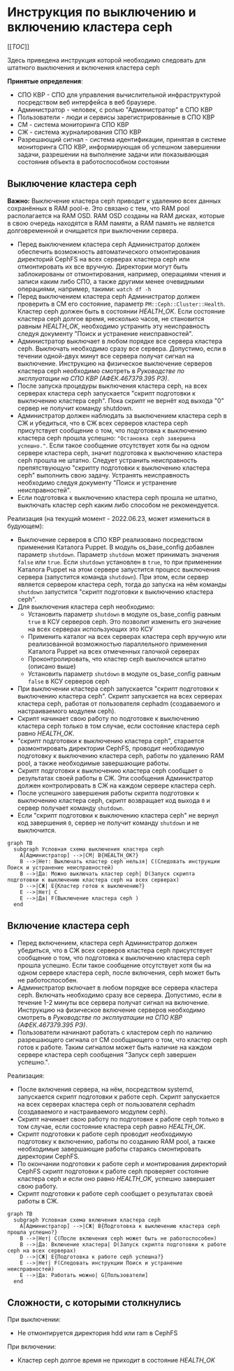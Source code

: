 # Инструкция по выключению и включению кластера ceph

[[_TOC_]]

Здесь приведена инструкция которой необходимо следовать для штатного выключения и включения кластера ceph

**Принятые определения**:
- СПО КВР - СПО для управления вычислительной инфраструктурой посредством веб интерфейса в веб браузере.
- Администратор - человек, с ролью "Администратор" в СПО КВР
- Пользователи - люди и сервисы зарегистрированные в СПО КВР
- СМ - система мониторинга СПО КВР
- СЖ - система журналирования СПО КВР
- Разрешающий сигнал - система идентификации, принятая в системе мониторинга СПО КВР, информирующая об успешном завершении задачи, разрешении на выполнение задачи или показывающая состояния объекта в работоспособном состоянии

Выключение кластера ceph
----

**Важно:** Выключение кластера ceph приводит к удалению всех данных сохранённых в RAM pool-е. Это связано с тем, что RAM pool располагается на RAM OSD. RAM OSD созданы на RAM дисках, которые в свою очередь находятся в RAM памяти, а RAM память не является долговременной и очищается при выключении сервера.

- Перед выключением кластера ceph Администратор должен обеспечить возможность автоматического отмонтирования директорий CephFS на всех серверах кластера ceph или отмонтировать их все вручную. Директории могут быть заблокированы от отмонтирования, например, операциями чтения и записи каким либо СПО, а также другими менее очевидными операциями, например, такими: `watch df -h`
- Перед выключением кластера ceph Администратор должен проверить в СМ его состояние, параметр `PM::Ceph::Cluster::Health`. Кластер ceph должен быть в состоянии *HEALTH_OK*. Если состояние кластера ceph долгое время, несколько часов, не становится равным *HEALTH_OK*, необходимо устранить эту неисправность следуя документу "Поиск и устранение неисправностей".
- Администратор выключает в любом порядке все сервера кластера ceph. Выключать необходимо сразу все сервера. Допустимо, если в течении одной-двух минут все сервера получат сигнал на выключение. Инструкцию на физическое выключение серверов кластера ceph необходимо смотреть в *Руководстве по эксплуатации на СПО КВР (АФЕК.467379.395 РЭ)*.
- После запуска процедуры выключения кластера ceph, на всех серверах кластера ceph запускается "скрипт подготовки к выключению кластера ceph". Пока скрипт не вернёт код выхода "0" сервер не получит команду shutdown.
- Администратор должен наблюдать за выключением кластера ceph в СЖ и убедиться, что в СЖ всех серверов кластера ceph присутствует сообщение о том, что подготовка к выключению кластера ceph прошла успешно: `"Остановка ceph завершена успешно."`. Если такое сообщение отсутствует хотя бы на одном сервере кластера ceph, значит подготовка к выключению кластера ceph прошла не штатно. Следует устранить неисправность препятствующую "скрипту подготовки к выключению кластера ceph" выполнить свою задачу. Устранять неисправность необходимо следуя документу "Поиск и устранение неисправностей".
- Если подготовка к выключению кластера ceph прошла не штатно, выключать кластер ceph каким либо способом не рекомендуется.

Реализация (на текущий момент - 2022.06.23, может измениться в будующем):
- Выключение серверов в СПО КВР реализовано посредством применения Каталога Puppet. В модуль os_base_config добавлен параметр `shutdown`. Параметр `shutdown` может принимать значения `false` или `true`. Если `shutdown` установлен в `true`, то при применении Каталога Puppet на этом сервере запустится процесс выключения сервера (запустится команда `shutdown`). При этом, если сервер является сервером кластера ceph, тогда до запуcка на нём команды `shutdown` запустится "скрипт подготовки к выключению кластера ceph".
- Для выключения кластера ceph необходимо:
  - Установить параметр `shutdown` в модуле os_base_config равным `true` в КСУ серверов ceph. Это позволит изменить его значение на всех серверах использующих это КСУ
  - Применить каталог на всех серверах кластера ceph вручную или реализованной возможностью параллельного применения Каталога Puppet на всех отмеченных галочкой серверах
  - Проконтролировать, что  кластер ceph выключился штатно (описано выше)
  - Установить параметр `shutdown` в модуле os_base_config равным `false` в КСУ серверов ceph
- При выключении кластера ceph запускается "скрипт подготовки к выключению кластера ceph". Скрипт запускается на всех серверах кластера ceph, работая от пользователя cephadm (создаваемого и настраиваемого модулем ceph).
- Скрипт начинает свою работу по подготовке к выключению кластера ceph только в том случае, если состояние кластера ceph равно *HEALTH_OK*.
- "скрипт подготовки к выключению кластера ceph", старается размонтировать директории CephFS, проводит необходимую подготовку к выключению кластера ceph, работы по удалению RAM pool, а также необходимые завершающие работы.
- Cкрипт подготовки к выключению кластера ceph сообщает о результатах своей работы в СЖ. Эти сообщения Администратор должен контролировать в СЖ на каждом сервере кластера ceph.
- После успешного завершения работы скрипта подготовки к выключению кластера ceph, скрипт возвращает код выхода `0` и сервер получает команду `shutdown`.
- Если "скрипт подготовки к выключению кластера ceph" не вернул код завершения `0`, сервер не получит команду `shutdown` и не выключится.

```mermaid
graph TB
  subgraph Условная схема выключения кластера ceph
    A[Администратор] -->|СМ| B{HEALTH_OK?}
    B -->|Нет: Выключать кластер ceph нельзя| C(Следовать инструкции Поиск и устранение неисправностей)
    B -->|Да: Можно выключать кластер ceph| D(Запуск скрипта подготовки к выключению кластера ceph на всех серверах)
    D -->|СЖ| E{Кластер готов к выключению?}
    E -->|Нет| C
    E -->|Да| F(Выключение кластера ceph )
  end
```

Включение кластера ceph
----

- Перед включением, кластера ceph Администратор должен убедиться, что в СЖ всех серверов кластера ceph присутствует сообщение о том, что подготовка к выключению кластера ceph прошла успешно. Если такое сообщение отсутствует хотя бы на одном сервере кластера ceph, после включения, ceph может быть не работоспособен.
- Администратор включает в любом порядке все сервера кластера ceph. Включать необходимо сразу все сервера. Допустимо, если в течение 1-2 минуты все сервера получат сигнал на включение. Инструкцию на физическое включение серверов необходимо смотреть в *Руководстве по эксплуатации на СПО КВР (АФЕК.467379.395 РЭ)*.
- Пользователи начинают работать с кластером ceph по наличию разрешающего сигнала от СМ сообщающего о том, что кластер ceph готов к работе. Таким сигналом может быть наличие на каждом сервере кластера ceph сообщения "Запуск ceph завершен успешно.".

Реализация:
- После включения сервера, на нём, посредством systemd, запускается скрипт подготовки к работе ceph. Скрипт запускается на всех серверах кластера ceph от пользователя cephadm (создаваемого и настраиваемого модулем ceph).
- Скрипт начинает свою работу по подготовке к работе ceph только в том случае, если состояние кластера ceph равно *HEALTH_OK*.
- Скрипт подготовки к работе ceph проводит необходимую подготовку к включению, работы по созданию RAM pool, а также необходимые завершающие работы стараясь смонтировать директории CephFS.
- По окончании подготовки к работе ceph и монтирования директорий CephFS скрипт подготовки к работе ceph проверяет состояние кластера ceph и если оно равно *HEALTH_OK*, успешно завершает свою работу.
- Cкрипт подготовки к работе ceph сообщает о результатах своей работы в СЖ.

```mermaid
graph TB
  subgraph Условная схема включения кластера ceph
    A[Администратор] -->|СЖ| B{Подготовка к выключению кластера ceph прошла успешно?}
    B -->|Нет| C(После включения ceph может быть не работоспособен)
    B -->|Да: Включение кластера| D(Запуск скрипта подготовки к работе ceph на всех серверах)
    D -->|СЖ| E{Подготовка к работе ceph успешна?}
    E -->|Нет| F(Следовать инструкции Поиск и устранение неисправностей)
    E -->|Да: Работать можно| G[Пользователи]
  end
```

Сложности, с которыми столкнулись
----

При выключении:
- Не отмонтируется директория hdd или ram в CephFS

При включении:
- Кластер ceph долгое время не приходит в состояние *HEALTH_OK*
